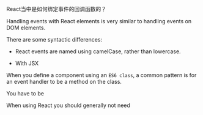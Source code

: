 React当中是如何绑定事件的回调函数的？

Handling events with React elements is very similar to handling events on DOM elements.

There are some syntactic differences:

- React events are named using camelCase, rather than lowercase.

- With JSX 

When you define a component using an `ES6 class`, a common pattern is for an event handler to be a method on the class.

You have to be 

When using React you should generally not need 